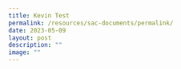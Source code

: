 ```yaml
---
title: Kevin Test
permalink: /resources/sac-documents/permalink/
date: 2023-05-09
layout: post
description: ""
image: ""
---
```

